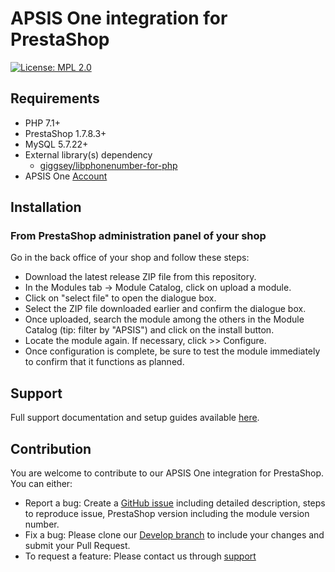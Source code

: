 APSIS One integration for PrestaShop
 ======
 
[![License: MPL 2.0](https://img.shields.io/badge/License-MPL%202.0-brightgreen.svg)](LICENSE)

## Requirements

- PHP 7.1+
- PrestaShop 1.7.8.3+
- MySQL 5.7.22+
- External library(s) dependency
    - [giggsey/libphonenumber-for-php](https://github.com/giggsey/libphonenumber-for-php)
- APSIS One [Account](https://www.apsis.com/about-us/request-tour)

## Installation

### From PrestaShop administration panel of your shop

Go in the back office of your shop and follow these steps:

- Download the latest release ZIP file from this repository.
- In the Modules tab -> Module Catalog, click on upload a module.
- Click on "select file" to open the dialogue box.
- Select the ZIP file downloaded earlier and confirm the dialogue box.
- Once uploaded, search the module among the others in the Module Catalog (tip: filter by "APSIS") and click on the install button.
- Locate the module again. If necessary, click >> Configure.
- Once configuration is complete, be sure to test the module immediately to confirm that it functions as planned.

## Support

Full support documentation and setup guides available [here](https://knowledge.apsis.com/hc/en-us/articles/360012942780-Magento).

## Contribution

You are welcome to contribute to our APSIS One integration for PrestaShop. You can either:
- Report a bug: Create a [GitHub issue](https://github.com/ApsisInternational/apsis_one/issues/new) including detailed description, steps to reproduce issue, PrestaShop version including the module version number.
- Fix a bug: Please clone our [Develop branch](https://github.com/ApsisInternational/apsis_one/tree/develop) to include your changes and submit your Pull Request.
- To request a feature: Please contact us through [support](https://www.apsis.com/services/support)